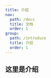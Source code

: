 ```yaml
---
title: 介绍
nav:
  path: /docs
  title: 文档
  order: 1
group:
  path: /introduce
  title: 介绍
  order: 1
---
```


## 这里是介绍
